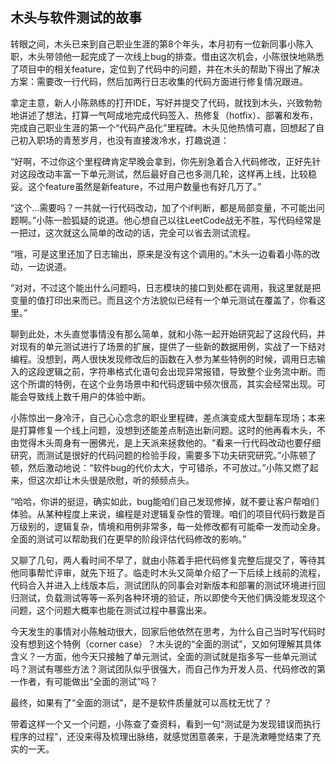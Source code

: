 ## 木头与软件测试的故事

转眼之间，木头已来到自己职业生涯的第8个年头，本月初有一位新同事小陈入职，木头带领他一起完成了一次线上bug的排查。借由这次机会，小陈很快地熟悉了项目中的相关feature，定位到了代码中的问题，并在木头的帮助下得出了解决方案：需要改一行代码，然后加两行日志收集的代码方面进行修复情况跟进。

拿定主意，新人小陈熟练的打开IDE，写好并提交了代码，就找到木头，兴致勃勃地讲述了想法，打算一气呵成地完成代码签入、热修复（hotfix）、部署和发布，完成自己职业生涯的第一个“代码产品化”里程碑。木头见他热情可嘉，回想起了自己初入职场的青葱岁月，也没有直接泼冷水，打趣说道：

“好啊，不过你这个里程碑肯定早晚会拿到，你先别急着合入代码修改，正好先针对这段改动丰富一下单元测试，然后最好自己也多测几轮，这样再上线，比较稳妥。这个feature虽然是新feature，不过用户数量也有好几万了。”

“这个...需要吗？一共就一行代码改动，加了个if判断，都是局部变量，不可能出问题啊。”小陈一脸狐疑的说道。他心想自己以往LeetCode战无不胜，写代码经常是一把过，这次就这么简单的改动的话，完全可以省去测试流程。

“哦，可是这里还加了日志输出，原来是没有这个调用的。”木头一边看着小陈的改动，一边说道。

“对对，不过这个能出什么问题吗，日志模块的接口到处都在调用，我这里就是把变量的值打印出来而已。而且这个方法貌似已经有一个单元测试在覆盖了，你看这里。”

聊到此处，木头直觉事情没有那么简单，就和小陈一起开始研究起了这段代码，并对现有的单元测试进行了场景的扩展，提供了一些新的数据用例，实战了一下结对编程。没想到，两人很快发现修改后的函数在入参为某些特例的时候，调用日志输入的这段逻辑之前，字符串格式化语句会出现异常报错，导致整个业务流中断。而这个所谓的特例，在这个业务场景中和代码逻辑中频次很高，其实会经常出现。可能会导致线上数千用户的体验中断。

小陈惊出一身冷汗，自己心心念念的职业里程碑，差点演变成大型翻车现场；本来是打算修复一个线上问题，没想到还能差点制造出新问题。这时的他再看木头，不由觉得木头周身有一圈佛光，是上天派来拯救他的。“看来一行代码改动也要仔细研究，而测试是很好的代码问题的检验手段，需要多下功夫研究研究。”小陈顿了顿，然后激动地说：“软件bug的代价太大，宁可错杀，不可放过。”小陈又燃了起来，但这次却让木头很是欣慰，听的频频点头。

“哈哈，你讲的挺逗，确实如此，bug能咱们自己发现修掉，就不要让客户帮咱们体验。从某种程度上来说，编程是对逻辑复杂性的管理。咱们的项目代码行数是百万级别的，逻辑复杂，情境和用例非常多，每一处修改都有可能牵一发而动全身。全面的测试可以帮助我们在更早的阶段评估代码修改的影响。”

又聊了几句，两人看时间不早了，就由小陈着手把代码修复完整后提交了，等待其他同事帮忙评审，就先下班了。临走时木头又简单介绍了一下后续上线前的流程，代码合入并进入上线版本后，测试团队的同事会对新版本和部署的测试环境进行回归测试，负载测试等等一系列各种环境的验证，所以即使今天他们俩没能发现这个问题，这个问题大概率也能在测试过程中暴露出来。

今天发生的事情对小陈触动很大，回家后他依然在思考，为什么自己当时写代码时没有想到这个特例（corner case）？木头说的“全面的测试”，又如何理解其具体含义？一方面，他今天只接触了单元测试，全面的测试就是指多写一些单元测试吗？测试有哪些方法？测试团队似乎很强大，而自己作为开发人员、代码修改的第一作者，有可能做出“全面的测试”吗？

最终，如果有了“全面的测试”，是不是软件质量就可以高枕无忧了？

带着这样一个又一个问题，小陈查了查资料，看到一句“测试是为发现错误而执行程序的过程”，还没来得及梳理出脉络，就感觉困意袭来，于是洗漱睡觉结束了充实的一天。
